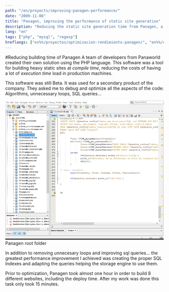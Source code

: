 ```yaml
---
path: "/en/proyects/improving-panagen-performance/"
date: "2009-11-06"
title: "Panagen, improving the performance of static site generation"
description: "Reducing the static site generation time from Panagen, a custom software property of Panaworld."
lang: "en"
tags: ["php", "mysql", "regexp"]
hreflangs: ["es%%/proyectos/optimizacion-rendimiento-panagen/", "en%%/en/proyects/improving-panagen-performance/"]
---
```

#Reducing building time of Panagen
A team of developers from Panaworld created their own solution using the PHP language. This software was a tool for building heavy static sites at _compile time_, reducing the costs of having a lot of _execution time_ load in production machines.

This software was still Beta. It was used for a secondary product of the company. They asked me to debug and optimize all the aspects of the code: Algorithms, unnecessary loops, SQL queries...

![Panagen root folder](panagen-root-folder.jpg)
Panagen root folder

In addition to removing unnecesary loops and improving sql queries... the greatest performance improvement I achieved was creating the proper SQL Indexes and adapting the queries helping the storage engine to use them.

Prior to optimization, Panagen took almost one hour in order to build 8 different websites, including the deploy time. After my work was done this task only took 15 minutes.